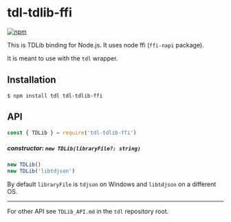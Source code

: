 # tdl-tdlib-ffi

[![npm](https://img.shields.io/npm/v/tdl-tdlib-ffi.svg)](https://www.npmjs.com/package/tdl-tdlib-ffi)

This is TDLib binding for Node.js. It uses node ffi (`ffi-napi` package).

It is meant to use with the `tdl` wrapper.

## Installation

```console
$ npm install tdl tdl-tdlib-ffi
```

## API

```javascript
const { TDLib } = require('tdl-tdlib-ffi')
```

##### constructor: `new TDLib(libraryFile?: string)`

```javascript
new TDLib()
new TDLib('libtdjson')
```

By default `libraryFile` is `tdjson` on Windows and `libtdjson` on a different OS.

---

For other API see `TDLib_API.md` in the `tdl` repository root.
